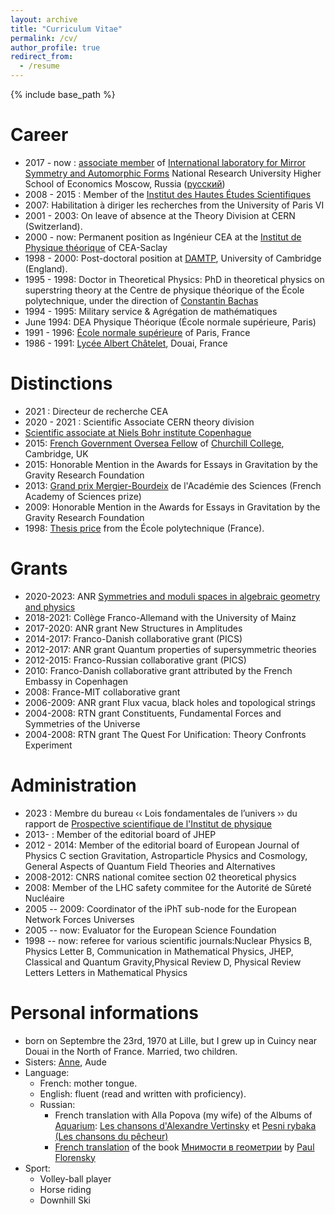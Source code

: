 ```yaml
---
layout: archive
title: "Curriculum Vitae"
permalink: /cv/
author_profile: true
redirect_from:
  - /resume
---
```


{% include base_path %}


Career
====
* 2017 - now : [associate member](https://ms.hse.ru/en/associate_members) of  [International laboratory for Mirror Symmetry and Automorphic Forms](https://ms.hse.ru/en/) National Research University Higher School of Economics  Moscow, Russia ([русский](https://ms.hse.ru/associate_members/))
* 2008 - 2015 : Member of the [Institut des Hautes Études
Scientifiques](http://www.ihes.fr/)
* 2007: Habilitation à diriger les recherches from the University of Paris VI
* 2001 - 2003: On leave of absence at the Theory Division at CERN (Switzerland).
* 2000 - now: Permanent position as Ingénieur CEA at the [Institut de Physique théorique](http://ipht.cea.fr/) of CEA-Saclay 
* 1998 - 2000: Post-doctoral position at [DAMTP](http://www.damtp.cam.ac.uk/user/hep/), University of Cambridge (England).
* 1995 - 1998: Doctor in Theoretical Physics: PhD in theoretical physics on superstring theory at the Centre de physique théorique of the École polytechnique, under the direction of [Constantin Bachas](http://heplibw3.slac.stanford.edu./cgi-bin/spiface/find/hep/www?FORMAT=WWW&rawcmd=find+a+bachas,c)
* 1994 - 1995: Military service & Agrégation de mathématiques
* June 1994: DEA Physique Théorique (École normale supérieure, Paris)
* 1991 - 1996: [École normale supérieure](http://www.ens.fr/) of Paris,
France
* 1986 - 1991: [Lycée Albert Châtelet](http://www.chatelet-douai.fr/), Douai, France
  

Distinctions
====
* 2021 : Directeur de recherche CEA 
* 2020 - 2021 : Scientific Associate CERN theory division
* [Scientific associate at Niels Bohr institute Copenhague](https://nbia.nbi.ku.dk/members/adjuncts-and-associates/)
* 2015: [French Government Oversea Fellow](https://www.chu.cam.ac.uk/about/master-fellows/fellowship-categories/french-government-fellowships/) of [Churchill College](https://www.chu.cam.ac.uk/), Cambridge, UK
* 2015: Honorable Mention in the  Awards for Essays in Gravitation by the Gravity Research Foundation
* 2013: [Grand prix Mergier-Bourdeix](https://www.academie-sciences.fr/archivage_site/activite/prix/gp_mergier.htm) de l'Académie des Sciences (French Academy of Sciences prize)
* 2009: Honorable Mention in the  Awards for Essays in Gravitation by the Gravity Research Foundation
* 1998: [Thesis price](http://www.ecoledoctorale.polytechnique.fr/etudes_doctorales/theses/prix/Prix1998.php) from the École polytechnique (France).


Grants
====
* 2020-2023: ANR [Symmetries and moduli spaces in algebraic geometry and physics](https://smagp.pages.math.cnrs.fr/)
* 2018-2021: Collège Franco-Allemand with the University of Mainz
* 2017-2020: ANR grant New Structures in Amplitudes 
* 2014-2017: Franco-Danish  collaborative grant (PICS)
* 2012-2017: ANR grant Quantum properties of supersymmetric theories
* 2012-2015: Franco-Russian  collaborative grant (PICS)
* 2010: Franco-Danish collaborative grant attributed by the French Embassy in Copenhagen
* 2008: France-MIT collaborative grant
* 2006-2009: ANR grant Flux vacua, black holes and topological strings
* 2004-2008: RTN grant Constituents, Fundamental Forces and Symmetries of the Universe
* 2004-2008: RTN grant The Quest For Unification: Theory Confronts Experiment


Administration 
=====
* 2023 : Membre du bureau &lsaquo;&lsaquo; Lois fondamentales de l’univers &rsaquo;&rsaquo; du rapport de [Prospective scientifique de l'Institut de physique](https://www.inp.cnrs.fr/fr/prospective-scientifique)
* 2013- : Member of the editorial board of JHEP
* 2012 - 2014: Member of the editorial board of European Journal of Physics C section  Gravitation, Astroparticle Physics and Cosmology, General Aspects of Quantum Field Theories and Alternatives
* 2008-2012: CNRS national comitee section 02 theoretical physics
* 2008: Member of the LHC safety commitee for the Autorité de Sûreté Nucléaire
* 2005 -- 2009: Coordinator of the iPhT sub-node for the European Network Forces Universes
* 2005 -- now: Evaluator for the European Science Foundation
* 1998 -- now: referee for various scientific journals:Nuclear Physics B, Physics Letter B, Communication in Mathematical Physics, JHEP, Classical and Quantum Gravity,Physical Review D, Physical Review Letters Letters in Mathematical Physics

Personal informations
=====
* born on Septembre the 23rd, 1970 at Lille, but I grew up in Cuincy near Douai in the North of France.
Married, two children.
* Sisters: [Anne](http://out-dog.wix.com/avstt),  Aude 
* Language: 
   * French: mother tongue.
   * English: fluent (read and written with proficiency).
   *  Russian:
       * French translation with Alla Popova (my wife) of the Albums of [Aquarium](http://www.aquarium-web.com/archiv/fr/albums/main_fr.htm): [Les chansons d'Alexandre Vertinsky](http://www.aquarium-web.com/archiv/fr/albums/vert.htm) et [Pesni rybaka (Les chansons du pêcheur)](http://www.aquarium-web.com/archiv/fr/albums/rybak.htm)
       * [French translation](http://www.zones-sensibles.org/pavel-florensky-les-imaginaires-en-geometrie/) of the book [Мнимости в геометрии](https://ru.wikipedia.org/wiki/%D0%9C%D0%BD%D0%B8%D0%BC%D0%BE%D1%81%D1%82%D0%B8_%D0%B2_%D0%B3%D0%B5%D0%BE%D0%BC%D0%B5%D1%82%D1%80%D0%B8%D0%B8) by [Paul Florensky](https://en.wikipedia.org/wiki/Pavel_Florensky)
* Sport:
   *  Volley-ball player 
   * Horse riding
   * Downhill Ski
